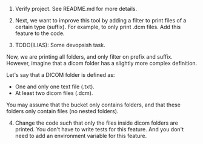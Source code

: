 
1. Verify project. See README.md for more details.  

2. Next, we want to improve this tool by adding a filter to print files of a 
certain type (suffix). For example, to only print .dcm files. Add this feature
to the code. 

3. TODO(ILIAS): Some devopsish task.

Now, we are printing all folders, and only filter on prefix and suffix. However, 
imagine that a dicom folder has a slightly more complex definition.

Let's say that a DICOM folder is defined as: 
* One and only one text file (.txt). 
* At least two dicom files (.dcm). 

You may assume that the bucket only contains folders, and that these folders
only contain files (no nested folders). 

4. Change the code such that only the files inside dicom folders are printed. 
You don't have to write tests for this feature. And you don't need to add an 
environment variable for this feature.
